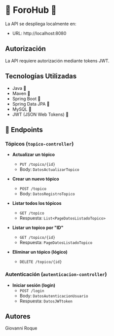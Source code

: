 # 🌟 ForoHub 🌟

La API se despliega localmente en:
* URL: http://localhost:8080

##  Autorización
La API requiere autorización mediante tokens JWT.

##  Tecnologías Utilizadas
- Java 🔧
- Maven 🔧
- Spring Boot 🔧
- Spring Data JPA 🔧
- MySQL 🔧
- JWT (JSON Web Tokens) 🔧

## 🌟 Endpoints
### Tópicos (`topico-controller`)

- **Actualizar un tópico**
    - `PUT /topico/{id}`
    - Body: `DatosActualizarTopico`

- **Crear un nuevo tópico**
    - `POST /topico`
    - Body: `DatosRegistroTopico`

- **Listar todos los tópicos**
    - `GET /topico`
    - Respuesta: `List<PageDatosListadoTopico>`

- **Listar un topico por "ID"**
    - `GET /topico/{id}`
    - Respuesta: `PageDatosListadoTopico`

- **Eliminar un tópico (lógico)**
    - `DELETE /topico/{id}`

### Autenticación (`autenticacion-controller`)

- **Iniciar sesión (login)**
    - `POST /login`
    - Body: `DatosAutenticacionUsuario`
    - Respuesta: `DatosJWTtoken`

## Autores

 Giovanni Roque